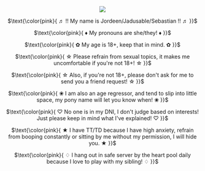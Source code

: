 <p align="center">
<img src="https://i.postimg.cc/q748Fxm1/attackstancerandallutherdoublex2.gif"/>
</p>

<p align="center">
$\text{\color{pink}{ ♬ !! My name is Jordeen/Jadusable/Sebastian !! ♬ }}$
  
</p> 

<p align="center">
$\text{\color{pink}{ ♦ My pronouns are she/they! ♦ }}$
  
</p> 

<p align="center">
$\text{\color{pink}{ ✿ My age is 18+, keep that in mind. ✿ }}$
  
</p> 

<p align="center">
$\text{\color{pink}{ ☆ Please refrain from sexual topics, it makes me uncomfortable if you're not 18+! ☆ }}$
  
</p> 

<p align="center">
$\text{\color{pink}{ ☆ Also, if you're not 18+, please don't ask for me to send you a friend request! ☆ }}$
  
</p> 

<p align="center">
$\text{\color{pink}{ ❀ I am also an age regressor, and tend to slip into little space, my pony name will let you know when! ❀ }}$
  
</p> 

<p align="center">
$\text{\color{pink}{ ♡ No one is in my DNI, I don't judge based on interests! Just please keep in mind what I've explained! ♡ }}$
  
</p> 

<p align="center">
$\text{\color{pink}{ ★ I have TT/TD because I have high anxiety, refrain from booping constantly or sitting by me without my permission, I will hide you. ★ }}$
  
</p> 

<p align="center">
$\text{\color{pink}{ ♢ I hang out in safe server by the heart pool daily because I love to play with my sibling! ♢ }}$
  
</p> 
